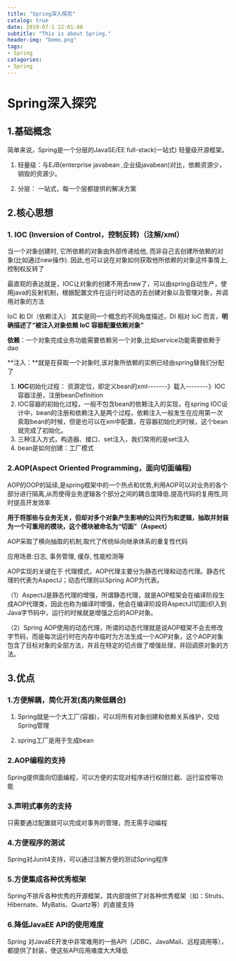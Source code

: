 ```yaml
---
title: "Spring深入探究"
catalog: true
date: 2019-07-1 22:01:40
subtitle: "This is about Spring."
header-img: "Demo.png"
tags:
- Spring
catagories:
- Spring
---
```


# Spring深入探究

## 1.基础概念

简单来说，Spring是一个分层的JavaSE/EE full-stack(一站式) 轻量级开源框架。

1. 轻量级：与EJB(enterprise javabean ,企业级javabean)对比，依赖资源少，销毁的资源少。

2. 分层： 一站式，每一个层都提供的解决方案



## 2.核心思想

### 1. IOC (Inversion of Control，控制反转)（注解/xml）

当一个对象创建时, 它所依赖的对象由外部传递给他, 而非自己去创建所依赖的对象(比如通过new操作). 因此,也可以说在对象如何获取他所依赖的对象这件事情上, 控制权反转了

最直观的表达就是，IOC让对象的创建不用去new了，可以由spring自动生产，使用java的反射机制，根据配置文件在运行时动态的去创建对象以及管理对象，并调用对象的方法

IoC 和 DI（依赖注入） 其实是同一个概念的不同角度描述，DI 相对 IoC 而言，**明确描述了“被注入对象依赖 IoC 容器配置依赖对象”**

**依赖**：一个对象完成业务功能需要依赖另一个对象,比如service功能需要依赖于dao

**注入：**就是在获取一个对象时,该对象所依赖的实例已经由spring替我们分配了



1. **IOC**初始化过程：
   资源定位，即定义bean的xml-------》载入--------》IOC容器注册，注册beanDefinition
2. IOC容器的初始化过程，一般不包含bean的依赖注入的实现，在spring IOC设计中，bean的注册和依赖注入是两个过程，依赖注入一般发生在应用第一次索取bean的时候，但是也可以在xm中配置，在容器初始化的时候，这个bean就完成了初始化。
3. 三种注入方式，构造器、接口、set注入，我们常用的是set注入
4. bean是如何创建：工厂模式



### 2.AOP(Aspect Oriented Programming，面向切面编程)

AOP的OOP的延续,是spring框架中的一个热点和优势,利用AOP可以对业务的各个部分进行隔离,从而使得业务逻辑各个部分之间的耦合度降低.提高代码的复用性,同时提高开发效率

**用于将那些与业务无关，但却对多个对象产生影响的公共行为和逻辑，抽取并封装为一个可重用的模块，这个模块被命名为“切面”（Aspect）**

AOP采取了横向抽取的机制,取代了传统纵向继承体系的重复性代码

应用场景:日志, 事务管理, 缓存, 性能检测等

AOP实现的关键在于 代理模式，AOP代理主要分为静态代理和动态代理。静态代理的代表为AspectJ；动态代理则以Spring AOP为代表。

（1）AspectJ是静态代理的增强，所谓静态代理，就是AOP框架会在编译阶段生成AOP代理类，因此也称为编译时增强，他会在编译阶段将AspectJ(切面)织入到Java字节码中，运行的时候就是增强之后的AOP对象。

（2）Spring AOP使用的动态代理，所谓的动态代理就是说AOP框架不会去修改字节码，而是每次运行时在内存中临时为方法生成一个AOP对象，这个AOP对象包含了目标对象的全部方法，并且在特定的切点做了增强处理，并回调原对象的方法。



## 3.优点

### 1.方便解耦，简化开发(高内聚低耦合)

1. Spring就是一个大工厂(容器)，可以将所有对象创建和依赖关系维护，交给Spring管理

2. spring工厂是用于生成bean


### 2.AOP编程的支持

Spring提供面向切面编程，可以方便的实现对程序进行权限拦截、运行监控等功能

### 3.声明式事务的支持

只需要通过配置就可以完成对事务的管理，而无需手动编程

### 4.方便程序的测试

Spring对Junit4支持，可以通过注解方便的测试Spring程序

### 5.方便集成各种优秀框架

Spring不排斥各种优秀的开源框架，其内部提供了对各种优秀框架（如：Struts、Hibernate、MyBatis、Quartz等）的直接支持

### 6.降低JavaEE API的使用难度

Spring 对JavaEE开发中非常难用的一些API（JDBC、JavaMail、远程调用等），都提供了封装，使这些API应用难度大大降低